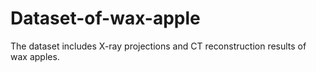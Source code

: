 # Dataset-of-wax-apple
The dataset includes X-ray projections and CT reconstruction results of wax apples.
